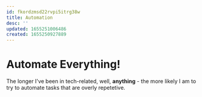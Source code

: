 ```yaml
---
id: fkordzmsd22rvpi5itrg38w
title: Automation
desc: ''
updated: 1655251006486
created: 1655250927889
---
```


# Automate Everything!

The longer I've been in tech-related, well, __anything__ - the more likely I am to try to automate tasks that are overly repetetive.
